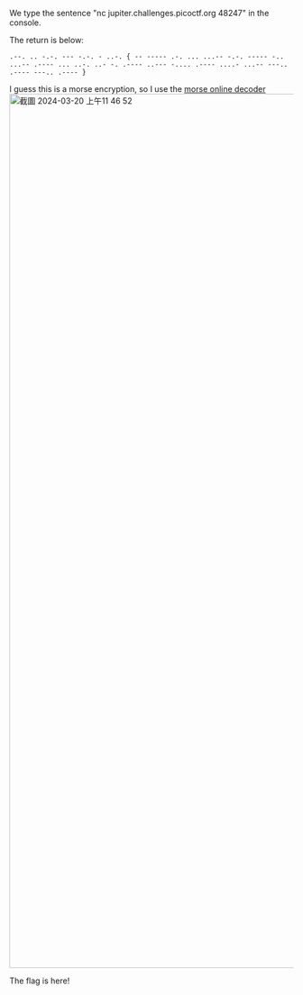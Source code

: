 We type the sentence "nc jupiter.challenges.picoctf.org 48247" in the console.

The return is below:
```
.--. .. -.-. --- -.-. - ..-. { -- ----- .-. ... ...-- -.-. ----- -.. ...-- .---- ... ..-. ..- -. .---- ..--- -.... .---- ....- ...-- ---.. .---- ---.. .---- }
```

I guess this is a morse encryption, so I use the [morse online decoder](https://capitalizemytitle.com/morse-code-translator/)
<img width="1552" alt="截圖 2024-03-20 上午11 46 52" src="https://github.com/ki225/picoCTF/assets/123147937/95d815c8-02df-4775-a14b-7eb370a63d4e">

The flag is here!
